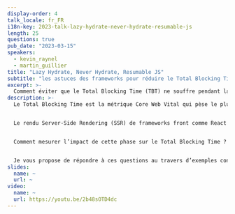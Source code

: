 ```yaml
---
display-order: 4
talk_locale: fr_FR
i18n-key: 2023-talk-lazy-hydrate-never-hydrate-resumable-js
length: 25
questions: true
pub_date: "2023-03-15"
speakers:
  - kevin_raynel
  - martin_guillier
title: "Lazy Hydrate, Never Hydrate, Resumable JS"
subtitle: "les astuces des frameworks pour réduire le Total Blocking Time"
excerpt: >-
  Comment éviter que le Total Blocking Time (TBT) ne souffre pendant la phase de réhydratation qui suit le Server-Side Rendering (SSR) ?
description: >-
  Le Total Blocking Time est la métrique Core Web Vital qui pèse le plus dans votre score Lighthouse, avec 30% de la note finale. Que vous soyez curieux de comprendre ce qui se cache derrière cet indicateur ou que vous vous soyez déjà cassé les dents à essayer de l’optimiser, ce talk est pour vous !


  Le rendu Server-Side Rendering (SSR) de frameworks front comme React ou Vue permet d’afficher une page HTML pré-construite. Cela optimise le Largest Contentful Paint et le Cumulative Layout Shift. Cependant, une fois cette première étape d’affichage réalisée, il reste à rendre le site dynamique : c’est la phase d’hydratation. Cette phase instancie l’ensemble des composants de la page avec leurs données et tous les listeners associés.


  Comment mesurer l’impact de cette phase sur le Total Blocking Time ? Est-ce que l’hydratation est la seule source de blocking time ? Comment mettre concrètement en pratique la recommandation d'alléger le thread principal ? Quelle est la réponse à cette lourde phase d’hydratation proposée par les framework front les plus récents comme Astro ou Qwik ?


  Je vous propose de répondre à ces questions au travers d’exemples concrets tirés de 6 mois d’accompagnement d’un site e-commerce à grande fréquentation (top 10 français), avec comme résultat une amélioration de 25% de leur TBT et 20 points de gagnés sur leur score de performance Lighthouse.
slides:
  name: ~
  url: ~
video:
  name: ~
  url: https://youtu.be/2b48sOTD4dc
---
```

